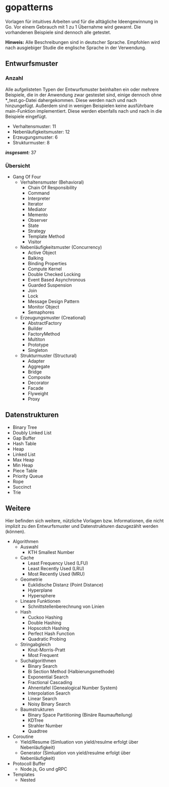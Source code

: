 # gopatterns

Vorlagen für intuitives Arbeiten und für die alltägliche Ideengewinnung in Go. Vor einem Gebrauch mit 1 zu 1 Übernahme wird gewarnt. Die vorhandenen Beispiele sind dennoch alle getestet.

**Hinweis:**
Alle Beschreibungen sind in deutscher Sprache. Empfohlen wird nach ausgiebiger Studie die englische Sprache in der Verwendung.

## Entwurfsmuster

### Anzahl

Alle aufgelisteten Typen der Entwurfsmuster beinhalten ein oder mehrere Beispiele, die in der Anwendung zwar gestestet sind, einige dennoch ohne *_test.go-Datei dahergekommen. Diese werden nach und nach hinzungefügt. Außerdem sind in wenigen Beispielen keine ausführbare main-Funktion implementiert. Diese werden ebenfalls nach und nach in die Beispiele eingefügt.

* Verhaltensmuster: 11
* Nebenläufigkeitsmuster: 12
* Erzeugungsmuster: 6
* Strukturmuster: 8

***insgesamt:*** 37

### Übersicht

* Gang Of Four
  * Verhaltensmuster (Behavioral)
    * Chain Of Responsibility
    * Command
    * Interpreter
    * Iterator
    * Mediator
    * Memento
    * Observer
    * State
    * Strategy
    * Template Method
    * Visitor
  * Nebenläufigkeitsmuster (Concurrency)
    * Active Object
    * Balking
    * Binding Properties
    * Compute Kernel
    * Double Checked Locking
    * Event Based Asynchronous
    * Guarded Suspension
    * Join
    * Lock
    * Message Design Pattern
    * Monitor Object
    * Semaphores
  * Erzeugungsmuster (Creational)
    * AbstractFactory
    * Builder
    * FactoryMethod
    * Multiton
    * Prototype
    * Singleton
  * Strukturmuster (Structural)
    * Adapter
    * Aggregate
    * Bridge
    * Composite
    * Decorator
    * Facade
    * Flyweight
    * Proxy

## Datenstrukturen

* Binary Tree
* Doubly Linked List
* Gap Buffer
* Hash Table
* Heap
* Linked List
* Max Heap
* Min Heap
* Piece Table
* Priority Queue
* Rope
* Succinct
* Trie

## Weitere

Hier befinden sich weitere, nützliche Vorlagen bzw. Informationen, die nicht implizit zu den Entwurfsmuster und  Datenstrukturen dazugezählt werden (können).

* Algorithmen
  * Auswahl
    * KTH Smallest Number
  * Cache
    * Least Frequency Used (LFU)
    * Least Recently Used (LRU)
    * Most Recently Used (MRU)
  * Geometrie
    * Euklidische Distanz (Point Distance)
    * Hyperplane
    * Hypersphere
  * Lineare Funktionen
    * Schnittstellenberechnung von Linien
  * Hash
    * Cuckoo Hashing
    * Double Hashing
    * Hopscotch Hashing
    * Perfect Hash Function
    * Quadratic Probing
  * Stringabgleich
    * Knut-Morris-Pratt
    * Most Frequent
  * Suchalgorithmen
    * Binary Search
    * Bi Section Method (Halbierungsmethode)
    * Exponential Search
    * Fractional Cascading
    * Ahnentafel (Genealogical Number System)
    * Interpolation Search
    * Linear Search
    * Noisy Binary Search
  * Baumstrukturen
    * Binary Space Partitioning (Binäre Raumaufteilung)
    * KDTree
    * Strahler Number
    * Quadtree
* Coroutine
  * Yield/Resume (Simluation von yield/resulme erfolgt über Nebenläufigkeit)
  * Generator (Simluation von yield/resulme erfolgt über Nebenläufigkeit)
* Protocoll Buffer
  * Node.js, Go und gRPC
* Templates
  * Nested
